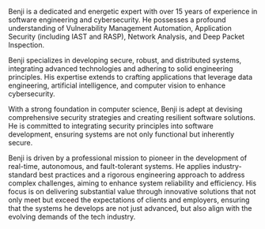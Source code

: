<!--
**benjivesterby/benjivesterby** is a ✨ _special_ ✨ repository because its `README.md` (this file) appears on your GitHub profile.

Here are some ideas to get you started:

- 🔭 I’m currently working on ...
- 🌱 I’m currently learning ...
- 👯 I’m looking to collaborate on ...
- 🤔 I’m looking for help with ...
- 💬 Ask me about ...
- 📫 How to reach me: ...
- 😄 Pronouns: ...
- ⚡ Fun fact: ...
-->

Benji is a dedicated and energetic expert with over 15 years of experience in software engineering and cybersecurity. He possesses a profound understanding of Vulnerability Management Automation, Application Security (including IAST and RASP), Network Analysis, and Deep Packet Inspection. 

Benji specializes in developing secure, robust, and distributed systems, integrating advanced technologies and adhering to solid engineering principles. His expertise extends to crafting applications that leverage data engineering, artificial intelligence, and computer vision to enhance cybersecurity. 

With a strong foundation in computer science, Benji is adept at devising comprehensive security strategies and creating resilient software solutions. He is committed to integrating security principles into software development, ensuring systems are not only functional but inherently secure. 

Benji is driven by a professional mission to pioneer in the development of real-time, autonomous, and fault-tolerant systems. He applies industry-standard best practices and a rigorous engineering approach to address complex challenges, aiming to enhance system reliability and efficiency. His focus is on delivering substantial value through innovative solutions that not only meet but exceed the expectations of clients and employers, ensuring that the systems he develops are not just advanced, but also align with the evolving demands of the tech industry.
